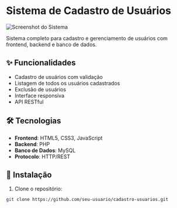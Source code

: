 # Sistema de Cadastro de Usuários

![Screenshot do Sistema](screenshots/screenshot.png)

Sistema completo para cadastro e gerenciamento de usuários com frontend, backend e banco de dados.

## ✨ Funcionalidades
- Cadastro de usuários com validação
- Listagem de todos os usuários cadastrados
- Exclusão de usuários
- Interface responsiva
- API RESTful

## 🛠️ Tecnologias
- **Frontend**: HTML5, CSS3, JavaScript
- **Backend**: PHP
- **Banco de Dados**: MySQL
- **Protocolo**: HTTP/REST

## 🚀 Instalação

1. Clone o repositório:
```bash
git clone https://github.com/seu-usuario/cadastro-usuarios.git